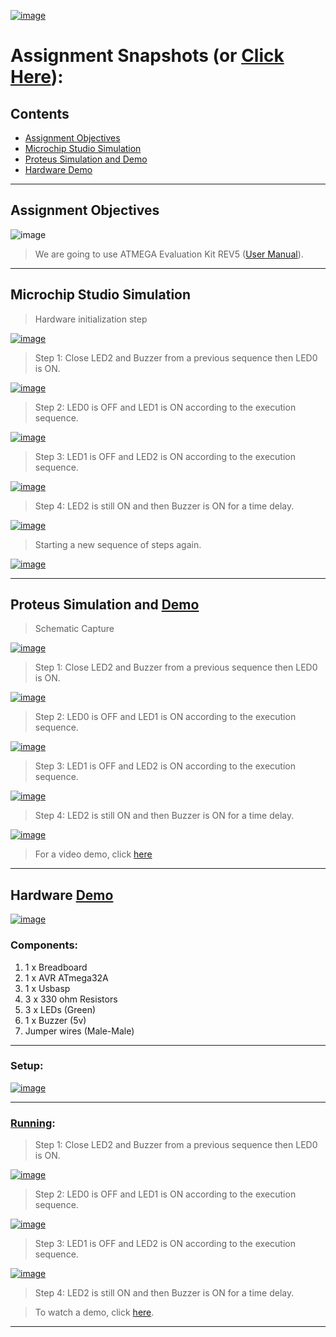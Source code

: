 [![image](https://drive.google.com/uc?export=view&id=1dq70Tg_8tbr0YzNYJ-FddqYO9UF8oUuv)](https://drive.google.com/drive/folders/1PcrJFtM8YD6WuIPm1EwxiblFSJBp7Ea0)

# Assignment Snapshots (or [Click Here](https://drive.google.com/drive/folders/1PcrJFtM8YD6WuIPm1EwxiblFSJBp7Ea0)):

## Contents

* [Assignment Objectives](#assignment-objectives)
* [Microchip Studio Simulation](#microchip-studio-simulation)
* [Proteus Simulation and Demo](#proteus-simulation-and-demo)
* [Hardware Demo](#hardware-demo-coming-soon)

---

## Assignment Objectives

![image](https://drive.google.com/uc?export=view&id=1SqTDqM2PsUpgrr7qcbjLC8apH7_cO-lT)

> We are going to use ATMEGA Evaluation Kit REV5 ([User Manual](https://drive.google.com/file/d/1Dk9F1MXdhU8I1Pc8F7-K2nVG26HhfF0y/view)).

---

## Microchip Studio Simulation

> Hardware initialization step

[![image](https://drive.google.com/uc?export=view&id=1PpU_cJkGPjREXO0ea4ZpjiO5X5Ug8N1o)](https://drive.google.com/file/d/1PpU_cJkGPjREXO0ea4ZpjiO5X5Ug8N1o/view)

> Step 1: Close LED2 and Buzzer from a previous sequence then LED0 is ON.

[![image](https://drive.google.com/uc?export=view&id=1yxwdG9vE5FjC6ARaZGy9odTdRfwJ4nbt)](https://drive.google.com/file/d/1yxwdG9vE5FjC6ARaZGy9odTdRfwJ4nbt/view)

> Step 2: LED0 is OFF and LED1 is ON according to the execution sequence.

[![image](https://drive.google.com/uc?export=view&id=1xHAliC4645zhuzZN1KHcXhC1Vu2umFD5)](https://drive.google.com/file/d/1xHAliC4645zhuzZN1KHcXhC1Vu2umFD5/view)

> Step 3: LED1 is OFF and LED2 is ON according to the execution sequence.

[![image](https://drive.google.com/uc?export=view&id=1Or_aay0k3RcshA6hY4wLCGUTU16XO3_4)](https://drive.google.com/file/d/1Or_aay0k3RcshA6hY4wLCGUTU16XO3_4/view)

> Step 4: LED2 is still ON and then Buzzer is ON for a time delay.

[![image](https://drive.google.com/uc?export=view&id=1HI01rfsfP3eW9bSwieBnBkEYXYrQzCWN)](https://drive.google.com/file/d/1HI01rfsfP3eW9bSwieBnBkEYXYrQzCWN/view)

> Starting a new sequence of steps again.

[![image](https://drive.google.com/uc?export=view&id=1asjrctVbxrWgjg4UbKuu-RqXA0l7cVLn)](https://drive.google.com/file/d/1asjrctVbxrWgjg4UbKuu-RqXA0l7cVLn/view)

---

## Proteus Simulation and [Demo](https://youtu.be/gqGjo0aVTPY)

> Schematic Capture

[![image](https://drive.google.com/uc?export=view&id=1hVsZJ9elTqG-c2oLkWDSkOzWgblGRuZ5)](https://drive.google.com/file/d/1hVsZJ9elTqG-c2oLkWDSkOzWgblGRuZ5/view)

> Step 1: Close LED2 and Buzzer from a previous sequence then LED0 is ON.

[![image](https://drive.google.com/uc?export=view&id=1v4X_3QBt74C2rVbh36nKvJ0sFO_YWXfi)](https://drive.google.com/file/d/1v4X_3QBt74C2rVbh36nKvJ0sFO_YWXfi/view)

> Step 2: LED0 is OFF and LED1 is ON according to the execution sequence.

[![image](https://drive.google.com/uc?export=view&id=1H_tyCZ1UafsghzO0NTVAGoQ37dHFeEeG)](https://drive.google.com/file/d/1H_tyCZ1UafsghzO0NTVAGoQ37dHFeEeG/view)

> Step 3: LED1 is OFF and LED2 is ON according to the execution sequence.

[![image](https://drive.google.com/uc?export=view&id=1p9yjQbwTTX5-0JVg02-Ap8u1CdmeE-KU)](https://drive.google.com/file/d/1p9yjQbwTTX5-0JVg02-Ap8u1CdmeE-KU/view)

> Step 4: LED2 is still ON and then Buzzer is ON for a time delay.

[![image](https://drive.google.com/uc?export=view&id=1lHnXXzJVr2wILNttbrlYARDdQ_sR49LI)](https://drive.google.com/file/d/1lHnXXzJVr2wILNttbrlYARDdQ_sR49LI/view)

> For a video demo, click [here](https://youtu.be/gqGjo0aVTPY)

---

## Hardware [Demo](https://youtu.be/B0Ug6yNxmMU)

[![image](https://drive.google.com/uc?export=view&id=1CG3dP1vcvFcmxsU1Qo72p8gcAm1sWTmi)](https://drive.google.com/file/d/1CG3dP1vcvFcmxsU1Qo72p8gcAm1sWTmi/view)

### Components:

1. 1 x Breadboard
2. 1 x AVR ATmega32A
3. 1 x Usbasp
4. 3 x 330 ohm Resistors
5. 3 x LEDs (Green)
6. 1 x Buzzer (5v)
7. Jumper wires (Male-Male)

---

### Setup:

[![image](https://drive.google.com/uc?export=view&id=117jNefMpDrV7PNTHPNmbG2VsU9sHEYAW)](https://drive.google.com/file/d/117jNefMpDrV7PNTHPNmbG2VsU9sHEYAW/view)

---

### [Running](https://youtu.be/B0Ug6yNxmMU):

> Step 1: Close LED2 and Buzzer from a previous sequence then LED0 is ON.

[![image](https://drive.google.com/uc?export=view&id=1imtCZGg5fzCWdh_JuVPY2F4YblMu9nQB)](https://drive.google.com/file/d/1imtCZGg5fzCWdh_JuVPY2F4YblMu9nQB/view)

> Step 2: LED0 is OFF and LED1 is ON according to the execution sequence.

[![image](https://drive.google.com/uc?export=view&id=1bKJGy9HfTmdCyjxoErkeFjKRB0KtgfIH)](https://drive.google.com/file/d/1bKJGy9HfTmdCyjxoErkeFjKRB0KtgfIH/view)

> Step 3: LED1 is OFF and LED2 is ON according to the execution sequence.

[![image](https://drive.google.com/uc?export=view&id=1_te33O7noHlpzuIEgtCa9zrfjn4Ub4Mh)](https://drive.google.com/file/d/1_te33O7noHlpzuIEgtCa9zrfjn4Ub4Mh/view)

> Step 4: LED2 is still ON and then Buzzer is ON for a time delay.

> To watch a demo, click [here](https://youtu.be/B0Ug6yNxmMU).

---

